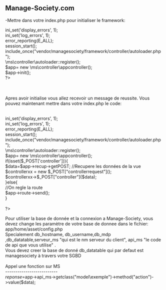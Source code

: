 Manage-Society.com
------------------

-Mettre dans votre index.php pour initialiser le framework:
<br>
<?php <br>
ini_set('display_errors', 1); <br>
ini_set('log_errors', 1);<br>
error_reporting(E_ALL);<br>
session_start();<br>
include_once("vendor/managesociety/framework/controller/autoloader.php");<br>
\ms\controller\autoloader::register();<br>
$app= new \ms\controller\appcontroller();<br>
$app->init();<br>

?>
<br><br>
Apres avoir initialise vous allez recevoir un message de reussite.
Vous pouvez maintenant mettre dans votre index.php le code:<br>
<br>
<?php <br>
ini_set('display_errors', 1); <br>
ini_set('log_errors', 1);<br>
error_reporting(E_ALL);<br>
session_start();<br>
include_once("vendor/managesociety/framework/controller/autoloader.php");<br>
\ms\controller\autoloader::register();<br>
$app= new \ms\controller\appcontroller();<br>
if(isset($_POST['controller'])){<br>
  $data=$app->recup->getPOST; //Recupere les données de la vue<br>
    $controllerxx = new $_POST["controllerrequest"]();<br>
    $controllerxx->$_POST["controller"]($data);<br>
  }else{<br>
 //On regle la route<br>
$app->route->send();<br>
}<br>
<br>
?><br>

Pour utiliser la base de donnée et la connexion a Manage-Society, vous devez change les paramètre de
votre base de donnee dans le fichier: app/home/asset/config.php <br>
Specialement db_hostname, db_username,db_mdp ,db_datatable,serveur_ms "qui est le nm serveur du client", api_ms "le code de api que vous utilise" . <br>
Vous devez creer la base de donné db_datatable qui par defaut est managesociety à travers votre SGBD
<br><br>
Appel une fonction sur MS <br>
--------------------------<br>
$reponse=$app->api_ms->getclass("model\exemple")->method("action")->value($data);
